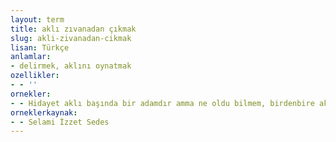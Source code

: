 ```yaml
---
layout: term
title: aklı zıvanadan çıkmak
slug: akli-zivanadan-cikmak
lisan: Türkçe
anlamlar:
- delirmek, aklını oynatmak
ozellikler:
- - ''
ornekler:
- - Hidayet aklı başında bir adamdır amma ne oldu bilmem, birdenbire aklı zıvanadan çıktı.
orneklerkaynak:
- - Selami İzzet Sedes
---
```

